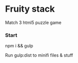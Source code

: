 # Fruity stack
Match 3 html5 puzzle game


### Start
npm i && gulp

Run gulp:dist to minifi files & stuff
